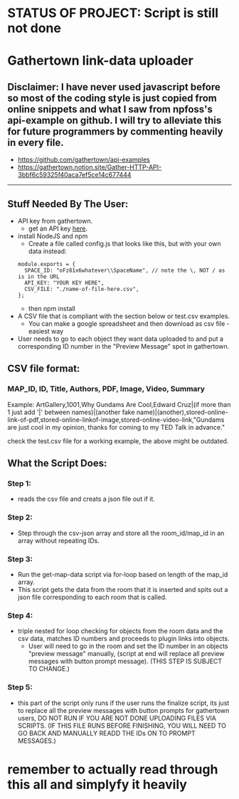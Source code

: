 # STATUS OF PROJECT: Script is still not done
# Gathertown link-data uploader

## Disclaimer: I have never used javascript before so most of the coding style is just copied from online snippets and what I saw from npfoss's api-example on github. I will try to alleviate this for future programmers by commenting heavily in every file.
- https://github.com/gathertown/api-examples
- https://gathertown.notion.site/Gather-HTTP-API-3bbf6c59325f40aca7ef5ce14c677444
---


## Stuff Needed By The User:

- API key from gathertown.
  - get an API key [here](https://app.gather.town/apikeys).
- install NodeJS and npm
  - Create a file called config.js that looks like this, but with your own data instead:
  ```
  module.exports = {
    SPACE_ID: "oFz81x6whatever\\SpaceName", // note the \, NOT / as is in the URL
    API_KEY: "YOUR KEY HERE",
    CSV_FILE: "./name-of-file-here.csv",
  };  
  ```
  - then npm install
- A CSV file that is compliant with the section below or test.csv examples. 
  - You can make a google spreadsheet and then download as csv file - easiest way
- User needs to go to each object they want data uploaded to and put a corresponding ID number in the "Preview Message" spot in gathertown.

## CSV file format:
### MAP_ID, ID, Title, Authors, PDF, Image, Video, Summary

Example: ArtGallery,1001,Why Gundams Are Cool,Edward Cruz|(if more than 1 just add '|' between names)|(another fake name)|(another),stored-online-link-of-pdf,stored-online-linkof-image,stored-online-video-link,"Gundams are just cool in my opinion, thanks for coming to my TED Talk in advance."

check the test.csv file for a working example, the above might be outdated.


## What the Script Does:

### Step 1:

- reads the csv file and creats a json file out if it.

### Step 2:

- Step through the csv-json array and store all the room_id/map_id in an array without repeating IDs.

### Step 3:

- Run the get-map-data script via for-loop based on length of the map_id array.
- This script gets the data from the room that it is inserted and spits out a json file corresponding to each room that is called.

### Step 4:

- triple nested for loop checking for objects from the room data and the csv data, matches ID numbers and proceeds to plugin links into objects.
  - User will need to go in the room and set the ID number in an objects "preview message" manually, (script at end will replace all preview messages with button prompt message). (THIS STEP IS SUBJECT TO CHANGE.)
  
### Step 5: 

- this part of the script only runs if the user runs the finalize script, its just to replace all the preview messages with button prompts for gathertown users, DO NOT RUN IF YOU ARE NOT DONE UPLOADING FILES VIA SCRIPTS.
(IF THIS FILE RUNS BEFORE FINISHING, YOU WILL NEED TO GO BACK AND MANUALLY READD THE IDs ON TO PROMPT MESSAGES.)



# remember to actually read through this all and simplyfy it heavily
